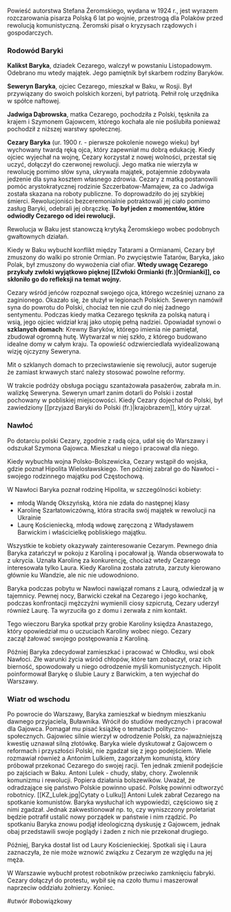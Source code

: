 Powieść autorstwa Stefana Żeromskiego, wydana w 1924 r., jest wyrazem rozczarowania pisarza Polską 6 lat po wojnie, przestrogą dla Polaków przed rewolucją komunistyczną. Żeromski pisał o kryzysach rządowych i gospodarczych.

### Rodowód Baryki
**Kalikst Baryka**, dziadek Cezarego, walczył w powstaniu Listopadowym. Odebrano mu wtedy majątek. Jego pamiętnik był skarbem rodziny Baryków.

**Seweryn Baryka**, ojciec  Cezarego, mieszkał w Baku, w Rosji. Był przywiązany do swoich polskich korzeni, był patriotą. Pełnił rolę urzędnika w spółce naftowej.

**Jadwiga Dąbrowska**, matka Cezarego, pochodziła z Polski, tęskniła za krajem i Szymonem Gajowcem, którego kochała ale nie poślubiła ponieważ pochodził z niższej warstwy społecznej.


**Cezary Baryka** (ur. 1900 r. - pierwsze pokolenie nowego wieku) był wychowany twardą ręką ojca, który zapewniał mu dobrą edukację. Kiedy ojciec wyjechał na wojnę, Cezary korzystał z nowej wolności, przestał się uczyć, dołączył do czerwonej rewolucji. Jego matka nie wierzyła w rewolucję pomimo słów syna, ukrywała majątek, potajemnie zdobywała jedzenie dla syna kosztem własnego zdrowia.
Cezary z matką postanowili pomóc arystokratycznej rodzinie Szczerbatow-Mamajew, za co Jadwiga została skazana na roboty publiczne. To doprowadziło do jej szybkiej śmierci. Rewolucjoniści bezceremonialnie potraktowali jej ciało pomimo zasług Baryki, odebrali jej obrączkę. **To był jeden z momentów, które odwiodły Cezarego od idei rewolucji.**

Rewolucja w Baku jest stanowczą krytyką Żeromskiego wobec podobnych gwałtownych działań.

Kiedy w Baku wybuchł konflikt między Tatarami a Ormianami, Cezary był zmuszony do walki po stronie Ormian. Po zwycięstwie Tatarów, Baryka, jako Polak, był zmuszony do wywożenia ciał ofiar. **Wtedy uwagę Cezarego przykuły zwłoki wyjątkowo pięknej [[Zwłoki Ormianki (fr.)|Ormianki]], co skłoniło go do refleksji na temat wojny.** 

Cezary wśród jeńców rozpoznał swojego ojca, którego wcześniej uznano za zaginionego. Okazało się, że służył w legionach Polskich. Seweryn namówił syna do powrotu do Polski, chociaż ten nie czuł do niej żadnego sentymentu. Podczas kiedy matka Cezarego tęskniła za polską naturą i wsią, jego ojciec widział kraj jako utopię pełną nadziei. Opowiadał synowi o **szklanych domach**:
Krewny Baryków, którego imienia nie pamiętał, zbudował ogromną hutę. Wytwarzał w niej  szkło, z którego budowano idealne domy w całym kraju. Ta opowieść odzwierciedlała wyidealizowaną wizję ojczyzny Seweryna.

Mit o szklanych domach to przeciwstawienie się rewolucji, autor sugeruje że zamiast krwawych starć należy stosować powolne reformy.

W trakcie podróży obsługa pociągu szantażowała pasażerów, zabrała m.in. walizkę Seweryna. Seweryn umarł zanim dotarli do Polski i został pochowany w pobliskiej miejscowości. Kiedy Cezary dojechał do Polski, był zawiedziony [[przyjazd Baryki do Polski (fr.)|krajobrazem]], który ujrzał.

### Nawłoć
Po dotarciu polski Cezary, zgodnie z radą ojca, udał się do Warszawy i odszukał Szymona Gajowca. Mieszkał u niego i pracował dla niego.

Kiedy wybuchła wojna Polsko-Bolszewicka, Cezary wstąpił do wojska, gdzie poznał Hipolita Wielosławskiego. Ten później zabrał go do Nawłoci - swojego rodzinnego majątku pod Częstochową.

W Nawłoci Baryka poznał rodzinę Hipolita, w szczególności kobiety:
- młodą Wandę Okszyńską, która nie zdała do następnej klasy
- Karolinę Szarłatowiczówną, która straciła swój majątek w rewolucji na Ukrainie
- Laurę Kościeniecką, młodą wdowę zaręczoną z Władysławem Barwickim i właścicielkę pobliskiego majątku.

Wszystkie te kobiety okazywały zainteresowanie Cezarym. Pewnego dnia Baryka zatańczył w pokoju z Karoliną i pocałował ją. Wanda obserwowała to z ukrycia. Uznała Karolinę za konkurencję, chociaż wtedy Cezarego interesowała tylko Laura. Kiedy Karolina została zatruta, zarzuty kierowano głównie ku Wandzie, ale nic nie udowodniono.

Baryka podczas pobytu w Nawłoci nawiązał romans z Laurą, odwiedzał ją w tajemnicy. Pewnej nocy, Barwicki czekał na Cezarego i jego kochankę, podczas konfrontacji mężczyźni wymienili ciosy szpicrutą, Cezary uderzył również Laurę. Ta wyrzuciła go z domu i zerwała z nim kontakt.

Tego wieczoru Baryka spotkał przy grobie Karoliny księdza Anastazego, który opowiedział mu o uczuciach Karoliny wobec niego. Cezary zaczął żałować swojego postępowania z Karoliną.

Później Baryka zdecydował zamieszkać i pracować w Chłodku, wsi obok Nawłoci. Złe warunki życia wśród chłopów, które tam zobaczył, oraz ich bierność, spowodowały u niego odrodzenie myśli komunistycznych. Hipolit poinformował Barykę o ślubie Laury z Barwickim, a ten wyjechał do Warszawy.

### Wiatr od wschodu
Po powrocie do Warszawy, Baryka zamieszkał w biednym mieszkaniu dawnego przyjaciela, Buławnika. Wrócił do studiów medycznych i pracował dla Gajowca. Pomagał mu pisać książkę o tematach polityczno-społecznych. Gajowiec silnie wierzył w odrodzenie Polski, za najważniejszą kwestię uznawał silną złotówkę. Baryka wiele dyskutował z Gajowcem o reformach i przyszłości Polski, nie zgadzał się z jego podejściem.
Wiele rozmawiał również a Antonim Lulkiem, zagorzałym komunistą, który próbował przekonać Cezarego do swojej racji. Ten jednak zmienił podejście po zajściach w Baku.
Antoni Lulek - chudy, słaby, chory. Zwolennik komunizmu i rewolucji. Popiera działania bolszewików. Uważał, że odradzające się państwo Polskie powinno upaść. Polskę powinni odtworzyć robotnicy.
[[KZ_Lulek.jpg|Cytaty o Lulku]]
Antoni Lulek zabrał Cezarego na spotkanie komunistów.  Baryka wysłuchał ich wypowiedzi, częściowo się z nimi zgadzał. Jednak zakwestionował np. to, czy wyniszczony proletariat będzie potrafił ustalić nowy porządek w państwie i nim rządzić. Po spotkaniu Baryka znowu podjął ideologiczną dyskusję z Gajowcem, jednak obaj przedstawili swoje poglądy i żaden z nich nie przekonał drugiego.

Później, Baryka dostał list od Laury Kościenieckiej. Spotkali się i Laura zaznaczyła, że nie może wznowić związku z Cezarym ze względu na jej męża.

W Warszawie wybuchł protest robotników przeciwko zamknięciu fabryki. Cezary dołączył do protestu, wybił się na czoło tłumu i maszerował naprzeciw oddziału żołnierzy. Koniec.



#utwór #obowiązkowy


